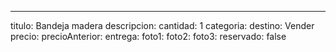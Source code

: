 ---
titulo: Bandeja madera
descripcion:
cantidad: 1
categoria:
destino: Vender
precio:
precioAnterior:
entrega:
foto1:
foto2:
foto3:
reservado: false
